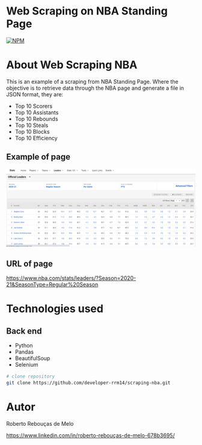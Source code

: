 # Web Scraping on NBA Standing Page
[![NPM](https://img.shields.io/npm/l/react)](https://github.com/developer-rrm14/clients/blob/master/LICENSE) 

# About Web Scraping NBA

This is an example of a scraping from NBA Standing Page. Where the objective is to retrieve data through the NBA page and generate a file in JSON format, they are:

- Top 10 Scorers
- Top 10 Assistants
- Top 10 Rebounds
- Top 10 Steals
- Top 10 Blocks
- Top 10 Efficiency

## Example of page
![Example of page](https://github.com/developer-rrm14/scraping-nba/blob/master/assets/nba-page.png)

## URL of page
https://www.nba.com/stats/leaders/?Season=2020-21&SeasonType=Regular%20Season

# Technologies used
## Back end
- Python
- Pandas
- BeautifulSoup
- Selenium

```bash
# clone repository
git clone https://github.com/developer-rrm14/scraping-nba.git
```

# Autor

Roberto Rebouças de Melo

https://www.linkedin.com/in/roberto-rebouças-de-melo-678b3695/
